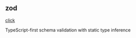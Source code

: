 ## zod
[click](https://www.npmjs.com/package/zod)

TypeScript-first schema validation with static type inference